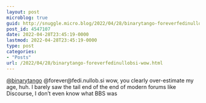 ```yaml
---
layout: post
microblog: true
guid: http://snuggle.micro.blog/2022/04/28/binarytango-foreverfedinullobsi-wow.html
post_id: 4547107
date: 2022-04-28T23:45:19-0000
lastmod: 2022-04-28T23:45:19-0000
type: post
categories:
- "Posts"
url: /2022/04/28/binarytango-foreverfedinullobsi-wow.html
---
```

<p><span class="h-card" translate="no"><a href="https://mstdn.social/@binarytango" class="u-url mention">@<span>binarytango</span></a></span> @forever@fedi.nullob.si wow, you clearly over-estimate my age, huh. I barely saw the tail end of the end of modern forums like Discourse, I don’t even know what BBS was</p>
